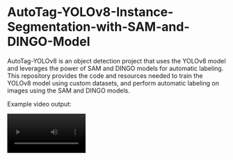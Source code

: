 # AutoTag-YOLOv8-Instance-Segmentation-with-SAM-and-DINGO-Model
AutoTag-YOLOv8 is an object detection project that uses the YOLOv8 model and leverages the power of SAM and DINGO models for automatic labeling. This repository provides the code and resources needed to train the YOLOv8 model using custom datasets, and perform automatic labeling on images using the SAM and DINGO models. 

Example video output:


<video src='https://youtu.be/8aCaEIrQqcA' width=180/>
